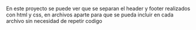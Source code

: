 En este proyecto se puede ver que se separan el header y footer realizados con html y css, en archivos aparte para que se pueda incluir en cada archivo sin necesidad de repetir codigo
